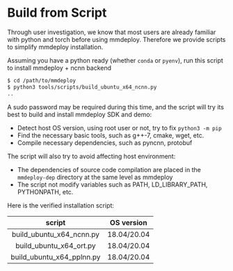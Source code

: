 # Build from Script

Through user investigation, we know that most users are already familiar with python and torch before using mmdeploy. Therefore we provide scripts to simplify mmdeploy installation.

Assuming you have a python ready (whether `conda` or `pyenv`), run this script to install mmdeploy + ncnn backend

```bash
$ cd /path/to/mmdeploy
$ python3 tools/scripts/build_ubuntu_x64_ncnn.py
..
```

A sudo password may be required during this time, and the script will try its best to build and install mmdeploy SDK and demo:

- Detect host OS version, using root user or not, try to fix `python3 -m pip`
- Find the necessary basic tools, such as g++-7, cmake, wget, etc.
- Compile necessary dependencies, such as pyncnn, protobuf

The script will also try to avoid affecting host environment:

- The dependencies of source code compilation are placed in the `mmdeploy-dep` directory at the same level as mmdeploy
- The script not modify variables such as PATH, LD_LIBRARY_PATH, PYTHONPATH, etc.

Here is the verified installation script:

|          script           | OS version  |
| :-----------------------: | :---------: |
| build_ubuntu_x64_ncnn.py  | 18.04/20.04 |
|  build_ubuntu_x64_ort.py  | 18.04/20.04 |
| build_ubuntu_x64_pplnn.py | 18.04/20.04 |
